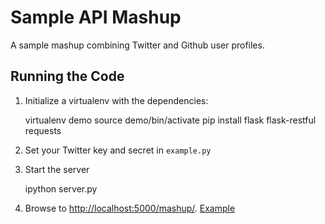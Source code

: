 # Sample API Mashup

A sample mashup combining Twitter and Github user profiles.

## Running the Code

1. Initialize a virtualenv with the dependencies:

    virtualenv demo
    source demo/bin/activate
    pip install flask flask-restful requests

2. Set your Twitter key and secret in `example.py`

3. Start the server

    ipython server.py

4. Browse to [http://localhost:5000/mashup/<username>](http://localhost:5000/mashup/<username>). [Example](http://localhost:5000/mashup/emallson)